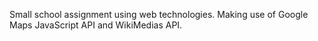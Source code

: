 Small school assignment using web technologies.
Making use of Google Maps JavaScript API and WikiMedias API.
